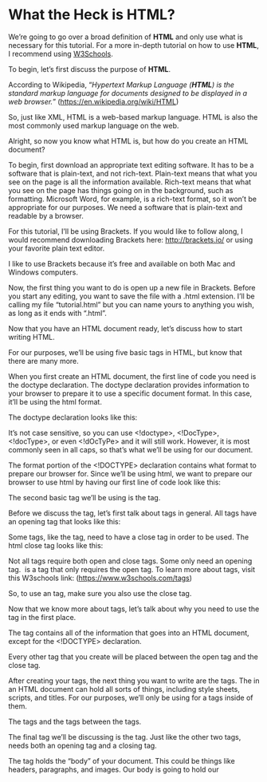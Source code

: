 # What the Heck is HTML?

We’re going to go over a broad definition of **HTML** and only use what is necessary for this tutorial. For a more in-depth tutorial on how to use **HTML**, I recommend using [W3Schools](https://www.w3schools.com/html/default.asp).

To begin, let’s first discuss the purpose of **HTML**.

According to Wikipedia, “_Hypertext Markup Language (**HTML**) is the standard markup language for documents designed to be displayed in a web browser._”
(https://en.wikipedia.org/wiki/HTML)


So, just like XML, HTML is a web-based markup language. HTML is also the most commonly used markup language on the web.

Alright, so now you know what HTML is, but how do you create an HTML document?

To begin, first download an appropriate text editing software. It has to be a software that is plain-text, and not rich-text. Plain-text means that what you see on the page is all the information available. Rich-text means that what you see on the page has things going on in the background, such as formatting. Microsoft Word, for example, is a rich-text format, so it won’t be appropriate for our purposes. We need a software that is plain-text and readable by a browser.

For this tutorial, I’ll be using Brackets. If you would like to follow along, I would recommend downloading Brackets here: http://brackets.io/ or using your favorite plain text editor.

I like to use Brackets because it’s free and available on both Mac and Windows computers.

Now, the first thing you want to do is open up a new file in Brackets. Before you start any editing, you want to save the file with a .html extension. I’ll be calling my file “tutorial.html” but you can name yours to anything you wish, as long as it ends with “.html”.

Now that you have an HTML document ready, let’s discuss how to start writing HTML.

For our purposes, we’ll be using five basic tags in HTML, but know that there are many more.

<!DOCTYPE>

When you first create an HTML document, the first line of code you need is the doctype declaration. The doctype declaration provides information to your browser to prepare it to use a specific document format. In this case, it’ll be using the html format.

The doctype declaration looks like this: <!DOCTYPE format>



It’s not case sensitive, so you can use <!doctype>, <!DocType>, <!docType>, or even <!dOcTyPe> and it will still work. However, it is most commonly seen in all caps, so that’s what we’ll be using for our document.



The format portion of the <!DOCTYPE> declaration contains what format to prepare our browser for. Since we’ll be using html, we want to prepare our browser to use html by having our first line of code look like this: <!DOCTYPE html>



<html>



The second basic tag we’ll be using is the <html> tag. 

Before we discuss the <html> tag, let’s first talk about tags in general. All tags have an opening tag that looks like this: <tag>

Some tags, like the <html> tag, need to have a close tag in order to be used. The html close tag looks like this: </html>



Not all tags require both open and close tags. Some only need an opening tag. <img> is a tag that only requires the open tag. To learn more about tags, visit this W3schools link: (https://www.w3schools.com/tags)

So, to use an <html> tag, make sure you also use the </html> close tag.



Now that we know more about tags, let’s talk about why you need to use the <html> tag in the first place. 



The <html> tag contains all of the information that goes into an HTML document, except for the <!DOCTYPE> declaration.

Every other tag that you create will be placed between the open <html> tag and the close </html> tag.

<head>



After creating your <html> tags, the next thing you want to write are the <head></head> tags. The <head> in an HTML document can hold all sorts of things, including style sheets, scripts, and titles. For our purposes, we’ll only be using <head> for a <title> tag.

<title>

Now that you have a <head> tag, let’s place <title></title> tags inside of them.



The <title> tag is used to define a title to your HTML document. Whenever you view an HTML document in a browser, the title will be at the top of the tab.



For my HTML document, I’m going to be naming mine “SVG Tutorial”. You can name yours whatever you like. Just make sure you place the title between the <title></title> tags and the <title></title> tags between the <head></head> tags.



<body>



The final tag we’ll be discussing is the <body> tag. Just like the other two tags, <body> needs both an opening <body> tag and a closing </body> tag.



The <body> tag holds the “body” of your document. This could be things like headers, paragraphs, and images. Our body is going to hold our <SVG> image.